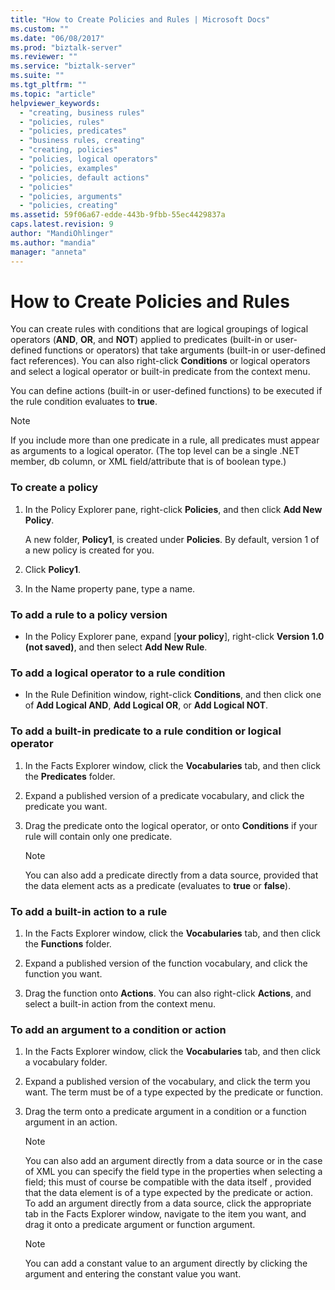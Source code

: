 ```yaml
---
title: "How to Create Policies and Rules | Microsoft Docs"
ms.custom: ""
ms.date: "06/08/2017"
ms.prod: "biztalk-server"
ms.reviewer: ""
ms.service: "biztalk-server"
ms.suite: ""
ms.tgt_pltfrm: ""
ms.topic: "article"
helpviewer_keywords: 
  - "creating, business rules"
  - "policies, rules"
  - "policies, predicates"
  - "business rules, creating"
  - "creating, policies"
  - "policies, logical operators"
  - "policies, examples"
  - "policies, default actions"
  - "policies"
  - "policies, arguments"
  - "policies, creating"
ms.assetid: 59f06a67-edde-443b-9fbb-55ec4429837a
caps.latest.revision: 9
author: "MandiOhlinger"
ms.author: "mandia"
manager: "anneta"
---
```

# How to Create Policies and Rules
You can create rules with conditions that are logical groupings of logical operators (**AND**, **OR**, and **NOT**) applied to predicates (built-in or user-defined functions or operators) that take arguments (built-in or user-defined fact references). You can also right-click **Conditions** or logical operators and select a logical operator or built-in predicate from the context menu.  
  
 You can define actions (built-in or user-defined functions) to be executed if the rule condition evaluates to **true**.  
  
> [!NOTE]
>  If you include more than one predicate in a rule, all predicates must appear as arguments to a logical operator. (The top level can be a single .NET member, db column, or XML field/attribute that is of boolean type.)  
  
### To create a policy  
  
1.  In the Policy Explorer pane, right-click **Policies**, and then click **Add New Policy**.  
  
     A new folder, **Policy1**, is created under **Policies**. By default, version 1 of a new policy is created for you.  
  
2.  Click **Policy1**.  
  
3.  In the Name property pane, type a name.  
  
### To add a rule to a policy version  
  
-   In the Policy Explorer pane, expand [**your policy**], right-click **Version 1.0 (not saved)**, and then select **Add New Rule**.  
  
### To add a logical operator to a rule condition  
  
-   In the Rule Definition window, right-click **Conditions**, and then click one of **Add Logical AND**, **Add Logical OR**, or **Add Logical NOT**.  
  
### To add a built-in predicate to a rule condition or logical operator  
  
1.  In the Facts Explorer window, click the **Vocabularies** tab, and then click the **Predicates** folder.  
  
2.  Expand a published version of a predicate vocabulary, and click the predicate you want.  
  
3.  Drag the predicate onto the logical operator, or onto **Conditions** if your rule will contain only one predicate.  
  
    > [!NOTE]
    >  You can also add a predicate directly from a data source, provided that the data element acts as a predicate (evaluates to **true** or **false**).  
  
### To add a built-in action to a rule  
  
1.  In the Facts Explorer window, click the **Vocabularies** tab, and then click the **Functions** folder.  
  
2.  Expand a published version of the function vocabulary, and click the function you want.  
  
3.  Drag the function onto **Actions**. You can also right-click **Actions**, and select a built-in action from the context menu.  
  
### To add an argument to a condition or action  
  
1.  In the Facts Explorer window, click the **Vocabularies** tab, and then click a vocabulary folder.  
  
2.  Expand a published version of the vocabulary, and click the term you want. The term must be of a type expected by the predicate or function.  
  
3.  Drag the term onto a predicate argument in a condition or a function argument in an action.  
  
    > [!NOTE]
    >  You can also add an argument directly from a data source or in the case of XML you can specify the field type in the properties when selecting a field; this must of course be compatible with the data itself , provided that the data element is of a type expected by the predicate or action. To add an argument directly from a data source, click the appropriate tab in the Facts Explorer window, navigate to the item you want, and drag it onto a predicate argument or function argument.  
  
    > [!NOTE]
    >  You can add a constant value to an argument directly by clicking the argument and entering the constant value you want.